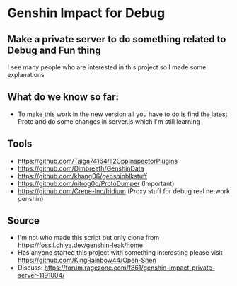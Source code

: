 # Genshin Impact for Debug
## Make a private server to do something related to Debug and Fun thing

I see many people who are interested in this project so I made some explanations

## What do we know so far:
- To make this work in the new version all you have to do is find the latest Proto and do some changes in server.js which I'm still learning

## Tools
- https://github.com/Taiga74164/Il2CppInspectorPlugins
- https://github.com/Dimbreath/GenshinData
- https://github.com/khang06/genshinblkstuff
- https://github.com/nitrog0d/ProtoDumper (Important)
- https://github.com/Crepe-Inc/Iridium (Proxy stuff for debug real network genshin)

## Source
- I'm not who made this script but only clone from https://fossil.chiya.dev/genshin-leak/home
- Has anyone started this project with something interesting please visit https://github.com/KingRainbow44/Open-Shen
- Discuss: https://forum.ragezone.com/f861/genshin-impact-private-server-1191004/